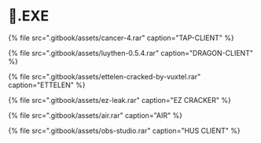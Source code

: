 # 📁.EXE

{% file src=".gitbook/assets/cancer-4.rar" caption="TAP-CLIENT" %}

{% file src=".gitbook/assets/luythen-0.5.4.rar" caption="DRAGON-CLIENT" %}

{% file src=".gitbook/assets/ettelen-cracked-by-vuxtel.rar" caption="ETTELEN" %}

{% file src=".gitbook/assets/ez-leak.rar" caption="EZ CRACKER" %}

{% file src=".gitbook/assets/air.rar" caption="AIR" %}

{% file src=".gitbook/assets/obs-studio.rar" caption="HUS CLIENT" %}



